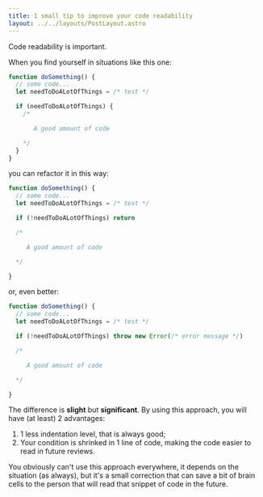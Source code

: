 ```yaml
---
title: 1 small tip to improve your code readability
layout: ../../layouts/PostLayout.astro
---
```


<!-- ([Kevin Du](https://www.pexels.com/it-it/@kevin-ku-92347) photo on [Pexels](https://www.pexels.com/)) -->

Code readability is important.

When you find yourself in situations like this one:

```javascript
function doSomething() {
  // some code...
  let needToDoALotOfThings = /* test */

  if (needToDoALotOfThings) {
    /*

       A good amount of code

    */
  }
}
```

you can refactor it in this way:

```javascript
function doSomething() {
  // some code...
  let needToDoALotOfThings = /* test */

  if (!needToDoALotOfThings) return

  /*

     A good amount of code

  */

}
```

or, even better:

```javascript
function doSomething() {
  // some code...
  let needToDoALotOfThings = /* test */

  if (!needToDoALotOfThings) throw new Error(/* error message */)

  /*

     A good amount of code

  */

}
```

The difference is **slight** but **significant**. By using this approach, you will have (at least) 2 advantages:

1. 1 less indentation level, that is always good;
2. Your condition is shrinked in 1 line of code, making the code easier to read in future reviews.

You obviously can't use this approach everywhere, it depends on the situation (as always), but it's a small correction that can save a bit of brain cells to the person that will read that snippet of code in the future.
